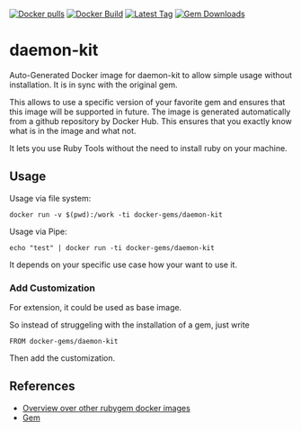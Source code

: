 [![Docker pulls](https://img.shields.io/docker/pulls/rubygem/daemon-kit.svg)](https://hub.docker.com/r/rubygem/daemon-kit/)
[![Docker Build](https://img.shields.io/docker/automated/rubygem/daemon-kit.svg)](https://hub.docker.com/r/rubygem/daemon-kit/)
[![Latest Tag](https://img.shields.io/github/tag/docker-rubygem/daemon-kit.svg)](https://hub.docker.com/r/rubygem/daemon-kit/)
[![Gem Downloads](https://img.shields.io/gem/dt/daemon-kit.svg)](https://rubygems.org/gems/daemon-kit/)
# daemon-kit

Auto-Generated Docker image for daemon-kit to allow simple usage without installation.
It is in sync with the original gem.

This allows to use a specific version of your favorite gem and ensures that this image will be supported in future.
The image is generated automatically from a github repository by Docker Hub.
This ensures that you exactly know what is in the image and what not.

It lets you use Ruby Tools without the need to install ruby on your machine.

## Usage

Usage via file system:

`docker run -v $(pwd):/work -ti docker-gems/daemon-kit`

Usage via Pipe:

`echo "test" | docker run -ti docker-gems/daemon-kit`

It depends on your specific use case how your want to use it.

### Add Customization

For extension, it could be used as base image.

So instead of struggeling with the installation of a gem, just write

`FROM docker-gems/daemon-kit`

Then add the customization.

## References

 - [Overview over other rubygem docker images](https://github.com/thinkbot/docker-rubygem)
 - [Gem](https://rubygems.org/gems/daemon-kit/)
